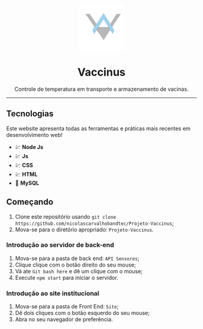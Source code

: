 <h1 align="center">
<br>
  <img src="Logo/logo_v_a.png" alt="Vaccinus" width="120" height = "120">
<br>
<br>
Vaccinus
</h1>

<p align="center">Controle de temperatura em transporte e armazenamento de vacinas.</p>

<hr />

## Tecnologias

Este website apresenta todas as ferramentas e práticas mais recentes em desenvolvimento web!

- 💹 **Node Js** 
- 💹 **Js**
- 💹 **CSS**
- 💹 **HTML**
- 📄 **MySQL** 

## Começando

1. Clone este repositório usando `git clone https://github.com/nicolascarvalhobandtec/Projeto-Vaccinus`;
2. Mova-se para o diretório apropriado: `Projeto-Vaccinus`.<br />

### Introdução ao servidor de back-end

1. Mova-se para a pasta de back end: `API Sensores`;
2. Clique clique com o botão direito do seu mouse;
3. Vá ate `Git bash here` e dê um clique com o mouse;
4. Execute `npm start` para iniciar o servidor.

### Introdução ao site institucional
1. Mova-se para a pasta de Front End: `Site`;
2. Dê dois cliques com o botão esquerdo do seu mouse;
3. Abra no seu navegador de preferência.


